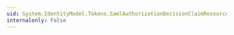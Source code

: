 ```yaml
---
uid: System.IdentityModel.Tokens.SamlAuthorizationDecisionClaimResource.GetHashCode
internalonly: False
---
```

